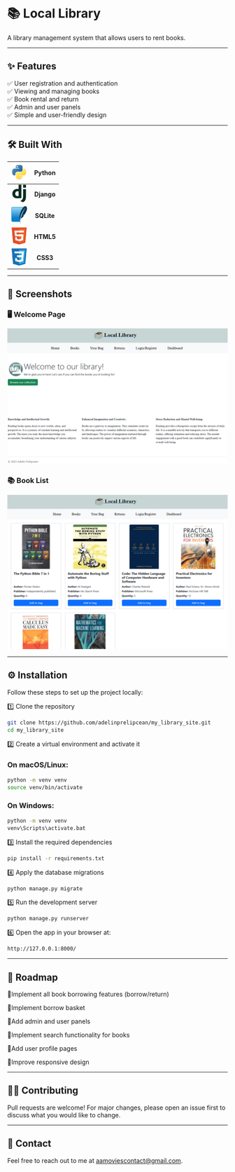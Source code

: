 # 📚 Local Library

A library management system that allows users to rent books.

---

## ✨ Features

✅ User registration and authentication  
✅ Viewing and managing books  
✅ Book rental and return  
✅ Admin and user panels  
✅ Simple and user-friendly design  

---

## 🛠️ Built With

| <img src="screenshots/python.png" width="40"/> | **Python** |
| :---: | :---: |
| <img src="screenshots/django.png" width="40"/> | **Django** |
| <img src="screenshots/sqlite.png" width="40"/> | **SQLite** |
| <img src="screenshots/html.png" width="40"/> | **HTML5** |
| <img src="screenshots/css.png" width="40"/> | **CSS3** |

---

## 📸 Screenshots

### 🖥️ Welcome Page
![Dashboard Screenshot](screenshots/home.png)
### 📚 Book List
![Dashboard Screenshot](screenshots/books.png)

---

## ⚙️ Installation

Follow these steps to set up the project locally:

1️⃣ Clone the repository
```bash
git clone https://github.com/adelinprelipcean/my_library_site.git
cd my_library_site
```

2️⃣ Create a virtual environment and activate it
### On macOS/Linux:
```bash
python -m venv venv
source venv/bin/activate
```
### On Windows:
```bash
python -m venv venv
venv\Scripts\activate.bat
```
3️⃣ Install the required dependencies
```bash
pip install -r requirements.txt
```
4️⃣ Apply the database migrations
```bash
python manage.py migrate
```
5️⃣ Run the development server
```bash
python manage.py runserver
```
6️⃣ Open the app in your browser at:
```bash
http://127.0.0.1:8000/
```

---

## 🔮 Roadmap

 🔧Implement all book borrowing features (borrow/return)

 🔧Implement borrow basket

 🔧Add admin and user panels

 🔧Implement search functionality for books

 🔧Add user profile pages

 🔧Improve responsive design

 ---

## 🤝🏻 Contributing
Pull requests are welcome! For major changes, please open an issue first to discuss what you would like to change.

---

## 📧 Contact
Feel free to reach out to me at aamoviescontact@gmail.com.
